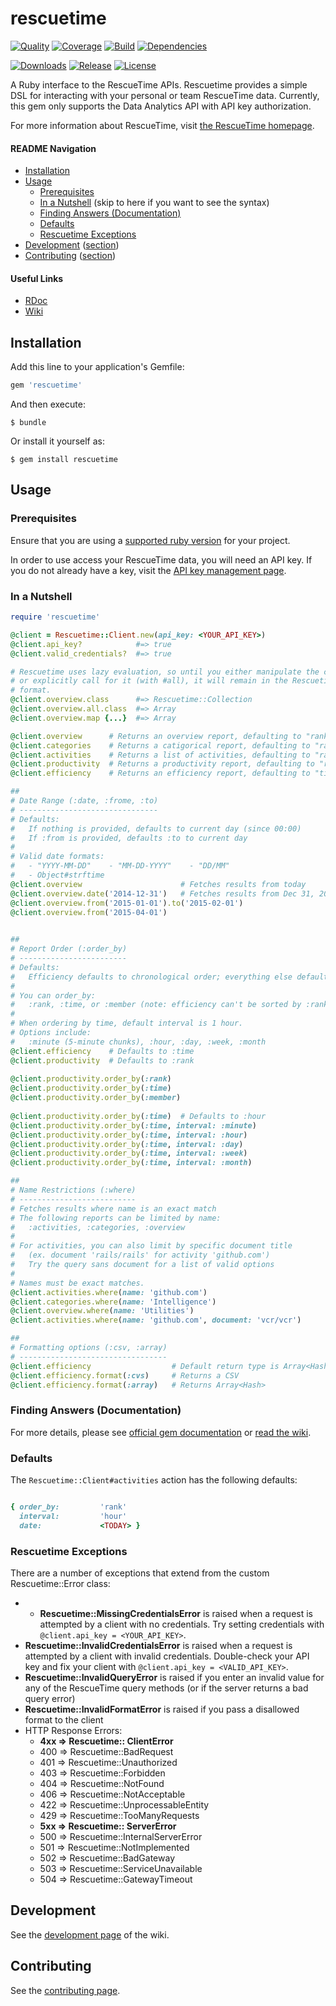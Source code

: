 rescuetime
==========

[![Quality](http://img.shields.io/codeclimate/github/leesharma/rescuetime.svg?style=flat-square)](https://codeclimate.com/github/leesharma/rescuetime)
[![Coverage](http://img.shields.io/codeclimate/coverage/github/leesharma/rescuetime.svg?style=flat-square)](https://codeclimate.com/github/leesharma/rescuetime)
[![Build](https://img.shields.io/travis/leesharma/rescuetime.svg?style=flat-square)](https://travis-ci.org/leesharma/rescuetime)
[![Dependencies](https://img.shields.io/gemnasium/leesharma/rescuetime.svg?style=flat-square)](https://gemnasium.com/leesharma/rescuetime)

[![Downloads](https://img.shields.io/gem/dt/rescuetime.svg?style=flat-square)](https://rubygems.org/gems/rescuetime)
[![Release](https://img.shields.io/github/release/leesharma/rescuetime.svg?style=flat-square)](https://github.com/leesharma/rescuetime/releases/)
[![License](http://img.shields.io/badge/license-MIT-blue.svg?style=flat-square)](http://opensource.org/licenses/MIT)

A Ruby interface to the RescueTime APIs. Rescuetime provides a simple DSL for interacting
with your personal or team RescueTime data. Currently, this gem only supports the Data Analytics API with API key authorization.

For more information about RescueTime, visit [the RescueTime homepage](https://www.rescuetime.com).

#### README Navigation

* [Installation](#installation)
* [Usage](#usage)
   * [Prerequisites](#prerequisites)
   * [In a Nutshell](#in-a-nutshell) (skip to here if you want to see the syntax)
   * [Finding Answers (Documentation)](#finding-answers-documentation)
   * [Defaults](#defaults)
   * [Rescuetime Exceptions](#rescuetime-exceptions)
* [Development](https://github.com/leesharma/rescuetime/wiki/Development) ([section](#development))
* [Contributing](CONTRIBUTING.md) ([section](#contributing))

#### Useful Links
* [RDoc](http://www.rubydoc.info/gems/rescuetime)
* [Wiki](https://github.com/leesharma/rescuetime/wiki)

## Installation

Add this line to your application's Gemfile:

```ruby
gem 'rescuetime'
```

And then execute:

    $ bundle

Or install it yourself as:

    $ gem install rescuetime

## Usage

### Prerequisites

Ensure that you are using a [supported ruby version](https://github.com/leesharma/rescuetime/wiki/Supported-Rubies) for your project. 

In order to use access your RescueTime data, you will need an API key. If you do not already have a key, visit the [API key management page](https://www.rescuetime.com/anapi/manage).

### In a Nutshell

```ruby
require 'rescuetime'

@client = Rescuetime::Client.new(api_key: <YOUR_API_KEY>)
@client.api_key?            #=> true
@client.valid_credentials?  #=> true

# Rescuetime uses lazy evaluation, so until you either manipulate the collection
# or explicitly call for it (with #all), it will remain in the Rescuetime::Collection
# format. 
@client.overview.class      #=> Rescuetime::Collection
@client.overview.all.class  #=> Array
@client.overview.map {...}  #=> Array

@client.overview      # Returns an overview report, defaulting to "rank" order
@client.categories    # Returns a catigorical report, defaulting to "rank" order
@client.activities    # Returns a list of activities, defaulting to "rank" order
@client.productivity  # Returns a productivity report, defaulting to "rank" order
@client.efficiency    # Returns an efficiency report, defaulting to "time order"

##
# Date Range (:date, :frome, :to)
# -------------------------------
# Defaults:
#   If nothing is provided, defaults to current day (since 00:00)
#   If :from is provided, defaults :to to current day
#
# Valid date formats:
#   - "YYYY-MM-DD"    - "MM-DD-YYYY"    - "DD/MM"
#   - Object#strftime
@client.overview                      # Fetches results from today
@client.overview.date('2014-12-31')   # Fetches results from Dec 31, 2014.
@client.overview.from('2015-01-01').to('2015-02-01')         
@client.overview.from('2015-04-01')            
       

##
# Report Order (:order_by)
# ------------------------
# Defaults:
#   Efficiency defaults to chronological order; everything else defaults to "rank" order
#
# You can order_by: 
#   :rank, :time, or :member (note: efficiency can't be sorted by :rank)
#
# When ordering by time, default interval is 1 hour.
# Options include:
#   :minute (5-minute chunks), :hour, :day, :week, :month
@client.efficiency    # Defaults to :time
@client.productivity  # Defaults to :rank
                                          
@client.productivity.order_by(:rank)       
@client.productivity.order_by(:time)      
@client.productivity.order_by(:member)    
                                          
@client.productivity.order_by(:time)  # Defaults to :hour
@client.productivity.order_by(:time, interval: :minute)     
@client.productivity.order_by(:time, interval: :hour)       
@client.productivity.order_by(:time, interval: :day)        
@client.productivity.order_by(:time, interval: :week)
@client.productivity.order_by(:time, interval: :month)

##
# Name Restrictions (:where)
# --------------------------
# Fetches results where name is an exact match
# The following reports can be limited by name:
#   :activities, :categories, :overview
#
# For activities, you can also limit by specific document title
#   (ex. document 'rails/rails' for activity 'github.com')
#   Try the query sans document for a list of valid options
#
# Names must be exact matches.
@client.activities.where(name: 'github.com')    
@client.categories.where(name: 'Intelligence')  
@client.overview.where(name: 'Utilities')       
@client.activities.where(name: 'github.com', document: 'vcr/vcr')                   

##
# Formatting options (:csv, :array)
# ---------------------------------
@client.efficiency                  # Default return type is Array<Hash>
@client.efficiency.format(:cvs)     # Returns a CSV
@client.efficiency.format(:array)   # Returns Array<Hash>
```

### Finding Answers (Documentation)

For more details, please see [official gem documentation](http://www.rubydoc.info/gems/rescuetime/0.1.0) or [read the wiki](https://github.com/leesharma/rescuetime/wiki). 

### Defaults

The `Rescuetime::Client#activities` action has the following defaults:

```ruby

{ order_by:         'rank'
  interval:         'hour'
  date:             <TODAY> }

```

### Rescuetime Exceptions

There are a number of exceptions that extend from the custom Rescuetime::Error class:

* * **Rescuetime::MissingCredentialsError** is raised when a request is attempted by a client with no credentials. Try setting credentials with `@client.api_key = <YOUR_API_KEY>`.
* **Rescuetime::InvalidCredentialsError** is raised when a request is attempted by a client with invalid credentials. Double-check your API key and fix your client with `@client.api_key = <VALID_API_KEY>`.
* **Rescuetime::InvalidQueryError** is raised if you enter an invalid value for any of the RescueTime query methods (or if the server returns a bad query error)
* **Rescuetime::InvalidFormatError** is raised if you pass a disallowed format to the client
* HTTP Response Errors:
  * **4xx => Rescuetime:: ClientError**
  * 400 => Rescuetime::BadRequest
  * 401 => Rescuetime::Unauthorized
  * 403 => Rescuetime::Forbidden
  * 404 => Rescuetime::NotFound
  * 406 => Rescuetime::NotAcceptable
  * 422 => Rescuetime::UnprocessableEntity
  * 429 => Rescuetime::TooManyRequests
  * **5xx => Rescuetime:: ServerError**
  * 500 => Rescuetime::InternalServerError
  * 501 => Rescuetime::NotImplemented
  * 502 => Rescuetime::BadGateway
  * 503 => Rescuetime::ServiceUnavailable
  * 504 => Rescuetime::GatewayTimeout

## Development

See the [development page](https://github.com/leesharma/rescuetime/wiki/Development) of the wiki.

## Contributing

See the [contributing page](CONTRIBUTING.md).
